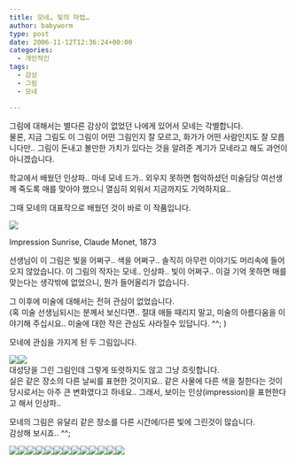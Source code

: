```yaml
---
title: 모네… 빛의 마법…
author: babyworm
type: post
date: 2006-11-12T12:36:24+00:00
categories:
  - 개인적인
tags:
  - 감상
  - 그림
  - 모네

---
```

그림에 대해서는 별다른 감상이 없었던 나에게 있어서 모네는 각별합니다.  
물론, 지금 그림도 이 그림이 어떤 그림인지 잘 모르고, 화가가 어떤 사람인지도 잘 모릅니다만.. 그림이 돈내고 볼만한 가치가 있다는 것을 알려준 계기가 모네라고 해도 과언이 아니겠습니다. 

학교에서 배웠던 인상파.. 마네 모네 드가.. 외우지 못하면 험악하셨던 미술담당 여선생께 죽도록 매를 맞아야 했으니 열심히 외워서 지금까지도 기억하지요..

그때 모네의 대표작으로 배웠던 것이 바로 이 작품입니다. 

<div style="width: 410px" class="wp-caption aligncenter">
  <img decoding="async" src="https://i0.wp.com/babyworm.net/wordpress/wp-content/uploads/1/1275591876.jpg?w=400" data-recalc-dims="1" />
  
  <p class="wp-caption-text">
    Impression Sunrise, Claude Monet, 1873
  </p>
</div>선생님이 이 그림은 빛을 어쩌구.. 색을 어쩌구.. 솔직히 아무런 이야기도 머리속에 들어오지 않았습니다. 이 그림의 작자는 모네.. 인상파.. 빛이 어쩌구.. 이걸 기억 못하면 매를 맞는다는 생각밖에 없었으니, 뭔가 들어올리가 없습니다. 

그 이후에 미술에 대해서는 전혀 관심이 없었습니다.  
(혹 미술 선생님되시는 분께서 보신다면.. 절대 애들 때리지 말고, 미술의 아름다움을 이야기해 주십시요.. 미술에 대한 작은 관심도 사라질수 있답니다. ^^; )

모네에 관심을 가지게 된 두 그림입니다. 

<img decoding="async" src="https://i0.wp.com/babyworm.net/wordpress/wp-content/uploads/1/1149857028.jpg?w=400" class="aligncenter" data-recalc-dims="1" /><img decoding="async" src="https://i0.wp.com/babyworm.net/wordpress/wp-content/uploads/1/1103461881.jpg?w=400" class="aligncenter" data-recalc-dims="1" />  
대성당을 그린 그림인데 그렇게 또렷하지도 않고 그냥 흐릿합니다.  
실은 같은 장소의 다른 날씨를 표현한 것이지요.. 같은 사물에 다른 색을 칠한다는 것이 당시로서는 아주 큰 변화였다고 하네요.. 그래서, 보이는 인상(impression)을 표현한다고 해서 인상파.. 

모네의 그림은 유달리 같은 장소를 다른 시간에/다른 빛에 그린것이 많습니다.  
감상해 보시죠.. ^^;

<img decoding="async" src="https://i0.wp.com/babyworm.net/wordpress/wp-content/uploads/1/1369812731.jpg?w=400" class="aligncenter" data-recalc-dims="1" /><img decoding="async" src="https://i0.wp.com/babyworm.net/wordpress/wp-content/uploads/1/1354818715.jpg?w=400" class="aligncenter" data-recalc-dims="1" /><img decoding="async" src="https://i0.wp.com/babyworm.net/wordpress/wp-content/uploads/1/1133427975.jpg?w=400" class="aligncenter" data-recalc-dims="1" /><img decoding="async" src="https://i0.wp.com/babyworm.net/wordpress/wp-content/uploads/1/1397172813.jpg?w=400" class="aligncenter" data-recalc-dims="1" /><img decoding="async" src="https://i0.wp.com/babyworm.net/wordpress/wp-content/uploads/1/1146416806.jpg?w=400" class="aligncenter" data-recalc-dims="1" /><img decoding="async" src="https://i0.wp.com/babyworm.net/wordpress/wp-content/uploads/1/1305007729.jpg?w=400" class="aligncenter" data-recalc-dims="1" /><img decoding="async" src="https://i0.wp.com/babyworm.net/wordpress/wp-content/uploads/1/1390488268.jpg?w=400" class="aligncenter" data-recalc-dims="1" /><img decoding="async" src="https://i0.wp.com/babyworm.net/wordpress/wp-content/uploads/1/1089404384.jpg?w=400" class="aligncenter" data-recalc-dims="1" /><img decoding="async" src="https://i0.wp.com/babyworm.net/wordpress/wp-content/uploads/1/1172072867.jpg?w=400" class="aligncenter" data-recalc-dims="1" /><img decoding="async" src="https://i0.wp.com/babyworm.net/wordpress/wp-content/uploads/1/1284633130.jpg?w=400" class="aligncenter" data-recalc-dims="1" /><img decoding="async" src="https://i0.wp.com/babyworm.net/wordpress/wp-content/uploads/1/1218258378.jpg?w=400" class="aligncenter" data-recalc-dims="1" /><img decoding="async" src="https://i0.wp.com/babyworm.net/wordpress/wp-content/uploads/1/1029586027.jpg?w=400" class="aligncenter" data-recalc-dims="1" /><img decoding="async" src="https://i0.wp.com/babyworm.net/wordpress/wp-content/uploads/1/1391423402.jpg?w=400" class="aligncenter" data-recalc-dims="1" />
